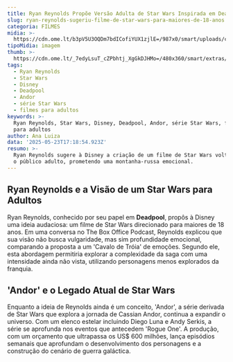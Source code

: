 ```yaml
---
title: Ryan Reynolds Propõe Versão Adulta de Star Wars Inspirada em Deadpool
slug: ryan-reynolds-sugeriu-filme-de-star-wars-para-maiores-de-18-anos
categoria: FILMES
midia: >-
  https://cdn.ome.lt/b3pV5U3OQDm7bdICofiYUX1zjlE=/987x0/smart/uploads/conteudo/fotos/OMELETE_CAPA_-_2025-05-23T133824.157.png
tipoMidia: imagem
thumb: >-
  https://cdn.ome.lt/_7edyLsuT_cZPbhtj_XgGkDJHMo=/480x360/smart/extras/conteudos/omelete_THUMB_-_2025-05-23T134106.658.png
tags:
  - Ryan Reynolds
  - Star Wars
  - Disney
  - Deadpool
  - Andor
  - série Star Wars
  - filmes para adultos
keywords: >-
  Ryan Reynolds, Star Wars, Disney, Deadpool, Andor, série Star Wars, filmes
  para adultos
author: Ana Luiza
data: '2025-05-23T17:18:54.923Z'
resumo: >-
  Ryan Reynolds sugere à Disney a criação de um filme de Star Wars voltado para
  o público adulto, prometendo uma montanha-russa emocional.
---
```


## Ryan Reynolds e a Visão de um Star Wars para Adultos

Ryan Reynolds, conhecido por seu papel em **Deadpool**, propôs à Disney uma ideia audaciosa: um filme de Star Wars direcionado para maiores de 18 anos. Em uma conversa no The Box Office Podcast, Reynolds explicou que sua visão não busca vulgaridade, mas sim profundidade emocional, comparando a proposta a um 'Cavalo de Tróia' de emoções. Segundo ele, esta abordagem permitiria explorar a complexidade da saga com uma intensidade ainda não vista, utilizando personagens menos explorados da franquia.

## 'Andor' e o Legado Atual de Star Wars

Enquanto a ideia de Reynolds ainda é um conceito, 'Andor', a série derivada de Star Wars que explora a jornada de Cassian Andor, continua a expandir o universo. Com um elenco estelar incluindo Diego Luna e Andy Serkis, a série se aprofunda nos eventos que antecedem 'Rogue One'. A produção, com um orçamento que ultrapassa os US$ 600 milhões, lança episódios semanais que aprofundam o desenvolvimento dos personagens e a construção do cenário de guerra galáctica.
